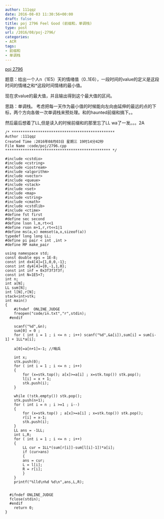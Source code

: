```yaml
---
author: 111qqz
date: 2016-08-03 11:30:56+00:00
draft: false
title: poj 2796 Feel Good (前缀和，单调栈)
type: post
url: /2016/08/poj-2796/
categories:
- ACM
tags:
- 前缀和
- 单调栈
---
```


[poj 2796](http://poj.org/problem?id=2796)

题意：给出一个人n（1E5）天的情绪值（0..1E6），一段时间的value的定义是这段时间的情绪之和*这段时间情绪的最小值。

现在求value的最大值，并且输出得到这个最大值的区间。

思路：单调栈。 考虑把每一天作为最小值的时候能向左向由延伸的最远的点的下标，两个方向各做一次单调栈来预处理。和的haunted前缀和搞下。。

然后最后想着了LL,但是读入的时候前缀和的那里忘了LL wa了一发。。。2A





    
    /* ***********************************************
    Author :111qqz
    Created Time :2016年08月03日 星期三 19时14分42秒
    File Name :code/poj/2796.cpp
    ************************************************ */
    
    #include <cstdio>
    #include <cstring>
    #include <iostream>
    #include <algorithm>
    #include <vector>
    #include <queue>
    #include <stack>
    #include <set>
    #include <map>
    #include <string>
    #include <cmath>
    #include <cstdlib>
    #include <ctime>
    #define fst first
    #define sec second
    #define lson l,m,rt<<1
    #define rson m+1,r,rt<<1|1
    #define ms(a,x) memset(a,x,sizeof(a))
    typedef long long LL;
    #define pi pair < int ,int >
    #define MP make_pair
    
    using namespace std;
    const double eps = 1E-8;
    const int dx4[4]={1,0,0,-1};
    const int dy4[4]={0,-1,1,0};
    const int inf = 0x3f3f3f3f;
    const int N=1E5+7;
    int n;
    int a[N];
    LL sum[N];
    int l[N],r[N];
    stack<int>stk;
    int main()
    {
    	#ifndef  ONLINE_JUDGE 
    	freopen("code/in.txt","r",stdin);
      #endif
    
    	scanf("%d",&n);
    	sum[0] = 0 ;
    	for ( int i = 1 ; i <= n ; i++) scanf("%d",&a[i]),sum[i] = sum[i-1] + 1LL*a[i];
    	
    	a[0]=a[n+1]=-1; //哨兵
    	
    	int x;
    	stk.push(0);
    	for ( int i = 1 ; i <= n ; i++)
    	{
    	    for (x=stk.top(); a[x]>=a[i] ; x=stk.top()) stk.pop();
    	    l[i] = x + 1;
    	    stk.push(i);
    	}
    	
    	while (!stk.empty()) stk.pop();
    	stk.push(n+1);
    	for ( int i = n ; i >=1 ; i--)
    	{
    	    for (x=stk.top() ; a[x]>=a[i] ; x=stk.top()) stk.pop();
    	    r[i] = x-1;
    	    stk.push(i);
    	}
    	LL ans = -1LL;
    	int L,R;
    	for ( int i = 1 ; i <= n ; i++)
    	{
    	    LL cur = 1LL*(sum[r[i]]-sum[l[i]-1])*a[i];
    	    if (cur>ans)
    	    {
    		ans = cur;
    		L = l[i];
    		R = r[i];
    	    }
    	}
    	printf("%lld\n%d %d\n",ans,L,R);
    
    
      #ifndef ONLINE_JUDGE  
      fclose(stdin);
      #endif
        return 0;
    }
    



